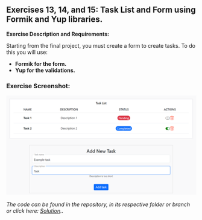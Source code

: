 ## Exercises 13, 14, and 15: Task List and Form using Formik and Yup libraries.

**Exercise Description and Requirements:**

Starting from the final project, you must create a form to create tasks. To do this you will use:

- **Formik for the form.**
- **Yup for the validations.**

### Exercise Screenshot:

![Exercise 3 Solution](readme-assets/img/Exercise-13-14-15.png)

_The code can be found in the repository, in its respective folder or branch or click here: [Solution](https://github.com/SJAR03/ejercicios-react/tree/exercises-13-14-15).._

